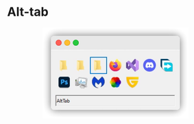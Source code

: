 # Alt-tab
<p align="center">
  <img src="https://github.com/lemonekq/RivelFree/blob/main/reg/tweak/AltTab/preview.png">
</p>
